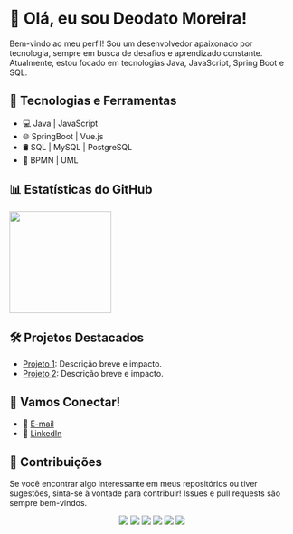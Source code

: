 # 👋 Olá, eu sou Deodato Moreira!

Bem-vindo ao meu perfil! Sou um desenvolvedor apaixonado por tecnologia, sempre em busca de desafios e aprendizado constante. Atualmente, estou focado em tecnologias Java, JavaScript, Spring Boot e SQL.

## 🚀 Tecnologias e Ferramentas

- 💻 Java | JavaScript
- 🌐 SpringBoot | Vue.js
- 🛢️ SQL | MySQL | PostgreSQL
- 🔄 BPMN | UML

## 📊 Estatísticas do GitHub

<a href="https://github.com/deodato07">
  <img height="180em" src="https://github-readme-stats.vercel.app/api?username=deodato07&show_icons=true&theme=dark&include_all_commits=false&count_private=true"/>
</a>

## 🛠️ Projetos Destacados

- [Projeto 1](https://github.com/deodato07/SpringBoot3-API-REST): Descrição breve e impacto.
- [Projeto 2](https://github.com/deodato07/Workshop-SpringBoot-jpa): Descrição breve e impacto.

## 🤝 Vamos Conectar!

- 📧 [E-mail](deodatomoreira07@gmail.com)
- 💼 [LinkedIn](https://www.linkedin.com/in/deodato-moreira-053621128/)

## 🌟 Contribuições

Se você encontrar algo interessante em meus repositórios ou tiver sugestões, sinta-se à vontade para contribuir! Issues e pull requests são sempre bem-vindos.

<div align="center">
  <img src="https://img.shields.io/badge/java-%23ED8B00.svg?style=for-the-badge&logo=java&logoColor=white">
  <img src="https://img.shields.io/badge/spring-%236DB33F.svg?style=for-the-badge&logo=spring&logoColor=white">
  <img src="https://img.shields.io/badge/vue.js-%234FC08D.svg?style=for-the-badge&logo=vue.js&logoColor=white">
  <img src="https://img.shields.io/badge/javascript-%23F7DF1E.svg?style=for-the-badge&logo=javascript&logoColor=black">
  <img src="https://img.shields.io/badge/MySQL-005C84?style=for-the-badge&logo=mysql&logoColor=white">
  <img src="https://img.shields.io/badge/postgres-%23316192.svg?style=for-the-badge&logo=postgresql&logoColor=white">
</div>
